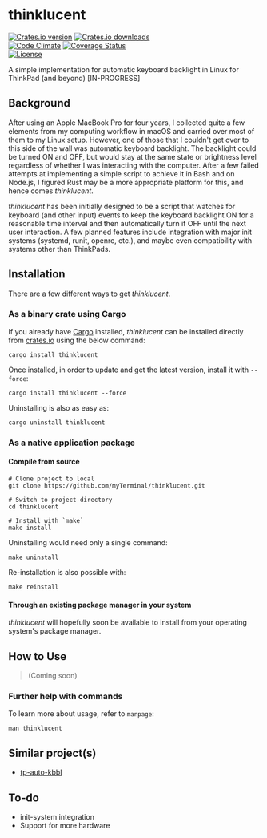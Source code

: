 # thinklucent

[![Crates.io version](https://img.shields.io/crates/v/thinklucent)](https://crates.io/crates/thinklucent)
[![Crates.io downloads](https://img.shields.io/crates/d/thinklucent)](https://crates.io/crates/thinklucent)  
[![Code Climate](https://codeclimate.com/github/myTerminal/thinklucent.png)](https://codeclimate.com/github/myTerminal/thinklucent)
[![Coverage Status](https://img.shields.io/coveralls/myTerminal/thinklucent.svg)](https://coveralls.io/r/myTerminal/thinklucent?branch=master)  
[![License](https://img.shields.io/github/license/myTerminal/thinklucent.svg)](https://opensource.org/licenses/MIT)

A simple implementation for automatic keyboard backlight in Linux for ThinkPad (and beyond) [IN-PROGRESS]

## Background

After using an Apple MacBook Pro for four years, I collected quite a few elements from my computing workflow in macOS and carried over most of them to my Linux setup. However, one of those that I couldn't get over to this side of the wall was automatic keyboard backlight. The backlight could be turned ON and OFF, but would stay at the same state or brightness level regardless of whether I was interacting with the computer. After a few failed attempts at implementing a simple script to achieve it in Bash and on Node.js, I figured Rust may be a more appropriate platform for this, and hence comes *thinklucent*.

*thinklucent* has been initially designed to be a script that watches for keyboard (and other input) events to keep the keyboard backlight ON for a reasonable time interval and then automatically turn if OFF until the next user interaction. A few planned features include integration with major init systems (systemd, runit, openrc, etc.), and maybe even compatibility with systems other than ThinkPads.

## Installation

There are a few different ways to get *thinklucent*.

### As a binary crate using Cargo

If you already have [Cargo](https://github.com/rust-lang/cargo) installed, *thinklucent* can be installed directly from [crates.io](https://crates.io) using the below command:

    cargo install thinklucent

Once installed, in order to update and get the latest version, install it with `--force`:

    cargo install thinklucent --force

Uninstalling is also as easy as:

    cargo uninstall thinklucent

### As a native application package

#### Compile from source

    # Clone project to local
    git clone https://github.com/myTerminal/thinklucent.git

    # Switch to project directory
    cd thinklucent

    # Install with `make`
    make install

Uninstalling would need only a single command:

    make uninstall

Re-installation is also possible with:

    make reinstall

#### Through an existing package manager in your system

*thinklucent* will hopefully soon be available to install from your operating system's package manager.

## How to Use

> (Coming soon)

### Further help with commands

To learn more about usage, refer to `manpage`:

    man thinklucent

## Similar project(s)

- [tp-auto-kbbl](https://crates.io/crates/tp-auto-kbbl)

## To-do

* init-system integration
* Support for more hardware
